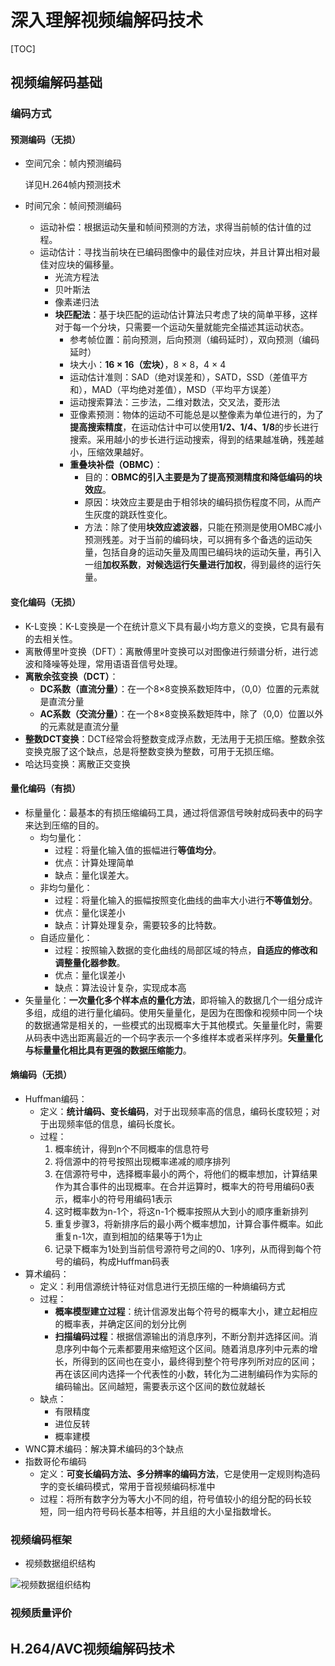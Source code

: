 # 深入理解视频编解码技术

[TOC]

## 视频编解码基础

### 编码方式

#### 预测编码（无损）

- 空间冗余：帧内预测编码

  详见H.264帧内预测技术

- 时间冗余：帧间预测编码

  - 运动补偿：根据运动矢量和帧间预测的方法，求得当前帧的估计值的过程。
  - 运动估计：寻找当前块在已编码图像中的最佳对应块，并且计算出相对最佳对应块的偏移量。
    - 光流方程法
    - 贝叶斯法
    - 像素递归法
    - **块匹配法**：基于块匹配的运动估计算法只考虑了块的简单平移，这样对于每一个分块，只需要一个运动矢量就能完全描述其运动状态。
      - 参考帧位置：前向预测，后向预测（编码延时），双向预测（编码延时）
      - 块大小：**16 × 16（宏块）**，8 × 8，4 × 4
      - 运动估计准则：SAD（绝对误差和），SATD，SSD（差值平方和），MAD（平均绝对差值），MSD（平均平方误差）
      - 运动搜索算法：三步法，二维对数法，交叉法，菱形法
      - 亚像素预测：物体的运动不可能总是以整像素为单位进行的，为了**提高搜索精度**，在运动估计中可以使用**1/2、1/4、1/8**的步长进行搜索。采用越小的步长进行运动搜索，得到的结果越准确，残差越小，压缩效果越好。
      - **重叠块补偿（OBMC）**：
        - 目的：**OBMC的引入主要是为了提高预测精度和降低编码的块效应**。
        - 原因：块效应主要是由于相邻块的编码损伤程度不同，从而产生灰度的跳跃性变化。
        - 方法：除了使用**块效应滤波器**，只能在预测是使用OMBC减小预测残差。对于当前的编码块，可以拥有多个备选的运动矢量，包括自身的运动矢量及周围已编码块的运动矢量，再引入一组**加权系数**，**对候选运行矢量进行加权**，得到最终的运行矢量。

#### 变化编码（无损）

- K-L变换：K-L变换是一个在统计意义下具有最小均方意义的变换，它具有最有的去相关性。
- 离散傅里叶变换（DFT）：离散傅里叶变换可以对图像进行频谱分析，进行滤波和降噪等处理，常用语语音信号处理。
- **离散余弦变换（DCT）**：
  - **DC系数（直流分量）**：在一个8×8变换系数矩阵中，（0,0）位置的元素就是直流分量
  - **AC系数（交流分量）**：在一个8×8变换系数矩阵中，除了（0,0）位置以外的元素就是直流分量
- **整数DCT变换**：DCT经常会将整数变成浮点数，无法用于无损压缩。整数余弦变换克服了这个缺点，总是将整数变换为整数，可用于无损压缩。
- 哈达玛变换：离散正交变换

#### 量化编码（有损）

- 标量量化：最基本的有损压缩编码工具，通过将信源信号映射成码表中的码字来达到压缩的目的。
  - 均匀量化：
    - 过程：将量化输入值的振幅进行**等值均分**。
    - 优点：计算处理简单
    - 缺点：量化误差大。
  - 非均匀量化：
    - 过程：将量化输入的振幅按照变化曲线的曲率大小进行**不等值划分**。
    - 优点：量化误差小
    - 缺点：计算处理复杂，需要较多的比特数。
  - 自适应量化：
    - 过程：按照输入数据的变化曲线的局部区域的特点，**自适应的修改和调整量化器参数**。
    - 优点：量化误差小
    - 缺点：算法设计复杂，实现成本高
- 矢量量化：**一次量化多个样本点的量化方法**，即将输入的数据几个一组分成许多组，成组的进行量化编码。使用矢量量化，是因为在图像和视频中同一个块的数据通常是相关的，一些模式的出现概率大于其他模式。矢量量化时，需要从码表中选出距离最近的一个码字表示一个多维样本或者采样序列。**矢量量化与标量量化相比具有更强的数据压缩能力**。

#### 熵编码（无损）

- Huffman编码：
  - 定义：**统计编码、变长编码**，对于出现频率高的信息，编码长度较短；对于出现频率低的信息，编码长度长。
  - 过程：
    1. 概率统计，得到n个不同概率的信息符号
    2. 将信源中的符号按照出现概率递减的顺序排列
    3. 在信源符号中，选择概率最小的两个，将他们的概率想加，计算结果作为其合事件的出现概率。在合并运算时，概率大的符号用编码0表示，概率小的符号用编码1表示
    4. 这时概率数为n-1个，将这n-1个概率按照从大到小的顺序重新排列
    5. 重复步骤3，将新排序后的最小两个概率想加，计算合事件概率。如此重复n-1次，直到相加的结果等于1为止
    6. 记录下概率为1处到当前信号源符号之间的0、1序列，从而得到每个符号的编码，构成Huffman码表
- 算术编码：
  - 定义：利用信源统计特征对信息进行无损压缩的一种熵编码方式
  - 过程：
    - **概率模型建立过程**：统计信源发出每个符号的概率大小，建立起相应的概率表，并确定区间的划分比例
    - **扫描编码过程**：根据信源输出的消息序列，不断分割并选择区间。消息序列中每个元素都要用来缩短这个区间。随着消息序列中元素的增长，所得到的区间也在变小，最终得到整个符号序列所对应的区间；再在该区间内选择一个代表性的小数，转化为二进制编码作为实际的编码输出。区间越短，需要表示这个区间的数位就越长
  - 缺点：
    - 有限精度
    - 进位反转
    - 概率建模
- WNC算术编码：解决算术编码的3个缺点
- 指数哥伦布编码
  - 定义：**可变长编码方法、多分辨率的编码方法**，它是使用一定规则构造码字的变长编码模式，常用于音视频编码标准中
  - 过程：将所有数字分为等大小不同的组，符号值较小的组分配的码长较短，同一组内符号码长基本相等，并且组的大小呈指数增长。

### 视频编码框架

- 视频数据组织结构

![视频数据组织结构](/home/sensetime/Documents/ubook/2-1.png)



### 视频质量评价

## H.264/AVC视频编解码技术

